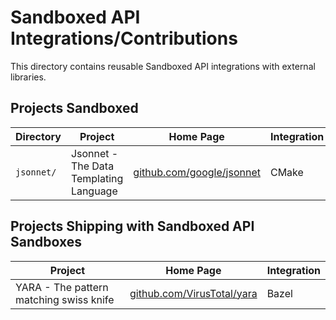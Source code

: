 # Sandboxed API Integrations/Contributions

This directory contains reusable Sandboxed API integrations with external
libraries.

## Projects Sandboxed

Directory  | Project                                | Home Page                                                      | Integration
---------- | -------------------------------------- | -------------------------------------------------------------- | -----------
`jsonnet/` | Jsonnet - The Data Templating Language | [github.com/google/jsonnet](https://github.com/google/jsonnet) | CMake

## Projects Shipping with Sandboxed API Sandboxes

Project                                 | Home Page                                                        | Integration
--------------------------------------- | ---------------------------------------------------------------- | -----------
YARA - The pattern matching swiss knife | [github.com/VirusTotal/yara](https://github.com/VirusTotal/yara) | Bazel
